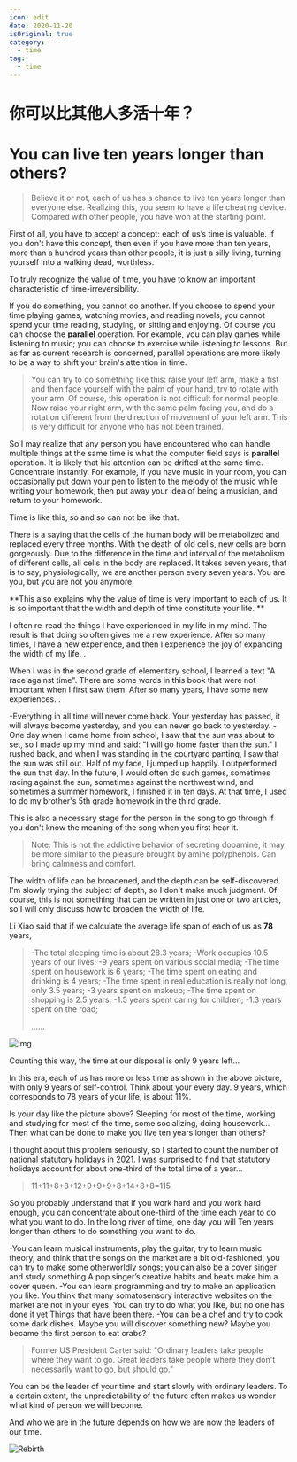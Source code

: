 ```yaml
---
icon: edit
date: 2020-11-20
isOriginal: true
category:
  - time
tag:
  - time
---
```


# 你可以比其他人多活十年？

# You can live ten years longer than others?

> Believe it or not, each of us has a chance to live ten years longer than everyone else. Realizing this, you seem to have a life cheating device. Compared with other people, you have won at the starting point.

First of all, you have to accept a concept: each of us’s time is valuable. If you don't have this concept, then even if you have more than ten years, more than a hundred years than other people, it is just a silly living, turning yourself into a walking dead, worthless.

To truly recognize the value of time, you have to know an important characteristic of time-irreversibility.

If you do something, you cannot do another. If you choose to spend your time playing games, watching movies, and reading novels, you cannot spend your time reading, studying, or sitting and enjoying. Of course you can choose the **parallel** operation. For example, you can play games while listening to music; you can choose to exercise while listening to lessons. But as far as current research is concerned, parallel operations are more likely to be a way to shift your brain's attention in time.

> You can try to do something like this: raise your left arm, make a fist and then face yourself with the palm of your hand, try to rotate with your arm. Of course, this operation is not difficult for normal people. Now raise your right arm, with the same palm facing you, and do a rotation different from the direction of movement of your left arm. This is very difficult for anyone who has not been trained.

So I may realize that any person you have encountered who can handle multiple things at the same time is what the computer field says is **parallel** operation. It is likely that his attention can be drifted at the same time. Concentrate instantly. For example, if you have music in your room, you can occasionally put down your pen to listen to the melody of the music while writing your homework, then put away your idea of ​​being a musician, and return to your homework.

Time is like this, so and so can not be like that.

There is a saying that the cells of the human body will be metabolized and replaced every three months. With the death of old cells, new cells are born gorgeously. Due to the difference in the time and interval of the metabolism of different cells, all cells in the body are replaced. It takes seven years, that is to say, physiologically, we are another person every seven years. You are you, but you are not you anymore.

**This also explains why the value of time is very important to each of us. It is so important that the width and depth of time constitute your life. **

I often re-read the things I have experienced in my life in my mind. The result is that doing so often gives me a new experience. After so many times, I have a new experience, and then I experience the joy of expanding the width of my life. .

When I was in the second grade of elementary school, I learned a text "A race against time". There are some words in this book that were not important when I first saw them. After so many years, I have some new experiences. .

-Everything in all time will never come back. Your yesterday has passed, it will always become yesterday, and you can never go back to yesterday.
-One day when I came home from school, I saw that the sun was about to set, so I made up my mind and said: "I will go home faster than the sun." I rushed back, and when I was standing in the courtyard panting, I saw that the sun was still out. Half of my face, I jumped up happily. I outperformed the sun that day. In the future, I would often do such games, sometimes racing against the sun, sometimes against the northwest wind, and sometimes a summer homework, I finished it in ten days. At that time, I used to do my brother's 5th grade homework in the third grade.

This is also a necessary stage for the person in the song to go through if you don't know the meaning of the song when you first hear it.

> Note: This is not the addictive behavior of secreting dopamine, it may be more similar to the pleasure brought by amine polyphenols. Can bring calmness and comfort.

The width of life can be broadened, and the depth can be self-discovered. I'm slowly trying the subject of depth, so I don't make much judgment. Of course, this is not something that can be written in just one or two articles, so I will only discuss how to broaden the width of life.

Li Xiao said that if we calculate the average life span of each of us as **78** years,

>-The total sleeping time is about 28.3 years;
>-Work occupies 10.5 years of our lives;
>-9 years spent on various social media;
>-The time spent on housework is 6 years;
>-The time spent on eating and drinking is 4 years;
>-The time spent in real education is really not long, only 3.5 years;
>-3 years spent on makeup;
>-The time spent on shopping is 2.5 years;
>-1.5 years spent caring for children;
>-1.3 years spent on the road;
>
> ……

![img](https://upload-images.jianshu.io/upload_images/5296550-1bcf87865bc51ae4.jpg?imageMogr2/auto-orient/strip|imageView2/2/w/1200/format/webp)

Counting this way, the time at our disposal is only 9 years left...

In this era, each of us has more or less time as shown in the above picture, with only 9 years of self-control. Think about your every day. 9 years, which corresponds to 78 years of your life, is about 11%.

Is your day like the picture above? Sleeping for most of the time, working and studying for most of the time, some socializing, doing housework... Then what can be done to make you live ten years longer than others?

I thought about this problem seriously, so I started to count the number of national statutory holidays in 2021. I was surprised to find that statutory holidays account for about one-third of the total time of a year...

>11+11+8+8+12+9+9+9+8+14+8+8=115

So you probably understand that if you work hard and you work hard enough, you can concentrate about one-third of the time each year to do what you want to do. In the long river of time, one day you will Ten years longer than others to do something you want to do.

-You can learn musical instruments, play the guitar, try to learn music theory, and think that the songs on the market are a bit old-fashioned, you can try to make some otherworldly songs; you can also be a cover singer and study something A pop singer’s creative habits and beats make him a cover queen.
-You can learn programming and try to make an application you like. You think that many somatosensory interactive websites on the market are not in your eyes. You can try to do what you like, but no one has done it yet Things that have been there.
-You can be a chef and try to cook some dark dishes. Maybe you will discover something new? Maybe you became the first person to eat crabs?

> Former US President Carter said: "Ordinary leaders take people where they want to go. Great leaders take people where they don't necessarily want to go, but should go."

You can be the leader of your time and start slowly with ordinary leaders. To a certain extent, the unpredictability of the future often makes us wonder what kind of person we will become.

And who we are in the future depends on how we are now the leaders of our time.

![Rebirth](https://b.xinshengdaxue.com/images/heres-sth-wrong.jpg)